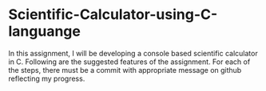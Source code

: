 # Scientific-Calculator-using-C-languange
In this assignment, I will be developing a console based scientific calculator in C. Following are the suggested features of the assignment. For each of the steps, there must be a commit with appropriate message on github reflecting my progress.
